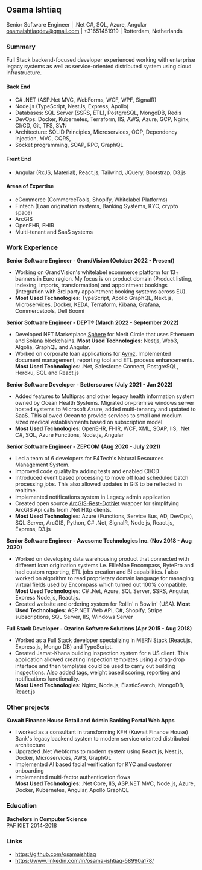 ## **Osama Ishtiaq**    
Senior Software Engineer | .Net C#, SQL, Azure, Angular    
osamaishtiaqdev@gmail.com | +31651451919 | Rotterdam, Netherlands    

### Summary    
Full Stack backend-focused developer experienced working with enterprise legacy systems as well as service-oriented distributed system using cloud infrastructure.    

#### **Back End**    
- C# .NET (ASP.Net MVC, WebForms, WCF, WPF, SignalR)    
- Node.js (TypeScript, NestJs, Express, Apollo)    
- Databases: SQL Server (SSRS, ETL), PostgreSQL, MongoDB, Redis    
- DevOps: Docker, Kubernetes, Terraform, IIS, AWS, Azure, GCP, Nginx, CI/CD, Git, TFS, SVN    
- Architecture: SOLID Principles, Microservices, OOP, Dependency Injection, MVC, CQRS,    
- Socket programming, SOAP, RPC, GraphQL    

#### **Front End**    
- Angular (RxJS, Material), React.js, Tailwind, JQuery, Bootstrap, D3.js    

#### **Areas of Expertise**    
- eCommerce (CommerceTools, Shopify, Whitelabel Platforms)    
- Fintech (Loan origination systems, Banking Systems, KYC, crypto space)    
- ArcGIS    
- OpenEHR, FHIR    
- Multi-tenant and SaaS systems    

### **Work Experience**    
**Senior Software Engineer - GrandVision (October 2022 - Present)**    
- Working on GrandVision's whitelabel ecommerce platform for 13+ banners in Euro region. My focus is on product domain (Product listing, indexing, imports, transformation) and appointment bookings (integration with 3rd party appointment booking systems across EU).     
- **Most Used Technologies**: TypeScript, Apollo GraphQL, Next.js, Microservices, Docker, KEDA, Terraform, Kibana, Grafana, Commercetools, Dell Boomi     
    
**Senior Software Engineer - DEPT® (March 2022 - September 2022)**    
- Developed NFT Marketplace [Sphere](https://meritcircle.io/) for Merit Circle that uses Etheruem and Solana blockchains. **Most Used Technologies**: Nestjs, Web3, Algolia, GraphQL and Angular.    
- Worked on corporate loan applications for [Aymz](https://www.aymz.com/). Implemented document management, reporting tool and ETL process enhancements. **Most Used Technologies**: .Net, Salesforce Connect, PostgreSQL, Heroku, SQL and React.js    
    
**Senior Software Developer - Bettersource (July 2021 - Jan 2022)**    
- Added features to Multiprac and other legacy health information system owned by Ocean Health Systems. Migrated on-premise windows server hosted systems to Microsoft Azure, added multi-tenancy and updated to SaaS. This allowed Ocean to provide services to small and medium sized medical establishments based on subscription model.    
- **Most Used Technologies**: OpenEHR, FHIR, WCF, XML, SOAP, IIS, .Net C#, SQL, Azure Functions, Node.js, Angular    
    
**Senior Software Engineer - ZEPCOM (Aug 2020 - July 2021)**    
- Led a team of 6 developers for F4Tech's Natural Resources Management System.    
- Improved code quality by adding tests and enabled CI/CD    
- Introduced event based processing to move off load scheduled batch processing jobs. This also allowed updates in GIS to be reflected in realtime.    
- Implemented notifications system in Legacy admin application    
- Created open source [ArcGIS-Rest-DotNet](https://github.com/osamaishtiaq/arcgis-rest-dotnet) wrapper for simplifying ArcGIS Api calls from .Net Http clients.    
- **Most Used Technologies**: Azure (Functions, Service Bus, AD, DevOps), SQL Server, ArcGIS, Python, C# .Net,  SignalR, Node.js, React.js, Express, D3.js    
    
**Senior Software Engineer - Awesome Technologies Inc. (Nov 2018 - Aug 2020)**    
- Worked on developing data warehousing product that connected with different loan origination systems i.e. EllieMae Encompass, BytePro and had custom reporting, ETL jobs creation and BI capabilities. I also worked on algorithm to read proprietary domain language for managing virtual fields used by Encompass which turned out 100% compatible.    
**Most Used Technologies**: C# .Net, Azure, SQL Server, SSRS, Angular, Express Node.js, React.js.    
- Created website and ordering system for Rollin' n Bowlin' (USA). **Most Used Technologies**: ASP.NET Web API, C#, Shopify, Stripe subscriptions, SQL Server, IIS, Windows Server    
    
**Full Stack Developer - Ozarion Software Solutions (Apr 2015 - Aug 2018)**    
- Worked as a Full Stack developer specializing in MERN Stack (React.js, Express.js, Mongo DB) and TypeScript. 
- Created Jamat-Khana building inspection system for a US client. This application allowed creating inspection templates using a drag-drop interface and then templates could be used to carry out building inspections. Also added tags, weight based scoring, reporting and notifications functionality.     
**Most Used Technologies**: Nginx, Node.js, ElasticSearch, MongoDB, React.js    
    
### Other projects    
**Kuwait Finance House Retail and Admin Banking Portal Web Apps**    
- I worked as a consultant in transforming KFH (Kuwait Finance House) Bank's legacy backend system to modern service oriented distributed architecture    
- Upgraded .Net Webforms to modern system using React.js, Nest.js, Docker, Microservices, AWS, GraphQL    
- Implemented AI based facial verification for KYC and customer onboarding    
- Implemented multi-factor authentication flows    
**Most Used Technologies**: .Net Core, IIS, ASP.NET MVC,  Node.js, Azure, Docker, Kubernetes, Angular, Apollo GraphQL    
    
### **Education**    
**Bachelors in Computer Science**    
PAF KIET 2014-2018    

### **Links**    
- <https://github.com/osamaishtiaq>    
- <https://www.linkedin.com/in/osama-ishtiaq-58990a178/>    
